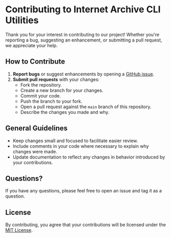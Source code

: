# Contributing to Internet Archive CLI Utilities

Thank you for your interest in contributing to our project! Whether you're reporting a bug, suggesting an enhancement, or submitting a pull request, we appreciate your help.

## How to Contribute

1. **Report bugs** or suggest enhancements by opening a [GitHub issue](https://github.com/jeanluciradukunda/internet-archive-cli-utilities/issues).
2. **Submit pull requests** with your changes:
    - Fork the repository.
    - Create a new branch for your changes.
    - Commit your code.
    - Push the branch to your fork.
    - Open a pull request against the `main` branch of this repository.
    - Describe the changes you made and why.

## General Guidelines

- Keep changes small and focused to facilitate easier review.
- Include comments in your code where necessary to explain why changes were made.
- Update documentation to reflect any changes in behavior introduced by your contributions.

## Questions?

If you have any questions, please feel free to open an issue and tag it as a question.

## License

By contributing, you agree that your contributions will be licensed under the [MIT License](LICENSE).
